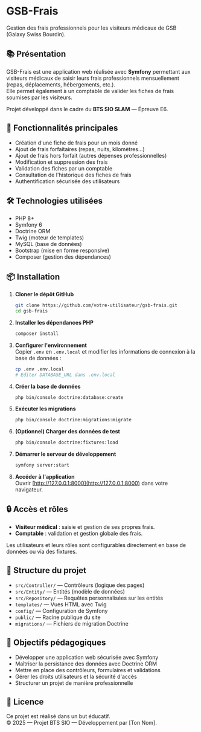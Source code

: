 
# GSB-Frais

Gestion des frais professionnels pour les visiteurs médicaux de GSB (Galaxy Swiss Bourdin).

## 📚 Présentation

GSB-Frais est une application web réalisée avec **Symfony** permettant aux visiteurs médicaux de saisir leurs frais professionnels mensuellement (repas, déplacements, hébergements, etc.).  
Elle permet également à un comptable de valider les fiches de frais soumises par les visiteurs.

Projet développé dans le cadre du **BTS SIO SLAM** — Épreuve E6.

## 🚀 Fonctionnalités principales

- Création d'une fiche de frais pour un mois donné
- Ajout de frais forfaitaires (repas, nuits, kilomètres…)
- Ajout de frais hors forfait (autres dépenses professionnelles)
- Modification et suppression des frais
- Validation des fiches par un comptable
- Consultation de l'historique des fiches de frais
- Authentification sécurisée des utilisateurs

## 🛠️ Technologies utilisées

- PHP 8+
- Symfony 6
- Doctrine ORM
- Twig (moteur de templates)
- MySQL (base de données)
- Bootstrap (mise en forme responsive)
- Composer (gestion des dépendances)

## 📦 Installation

1. **Cloner le dépôt GitHub**  
   ```bash
   git clone https://github.com/votre-utilisateur/gsb-frais.git
   cd gsb-frais
   ```

2. **Installer les dépendances PHP**  
   ```bash
   composer install
   ```

3. **Configurer l'environnement**  
   Copier `.env` en `.env.local` et modifier les informations de connexion à la base de données :  
   ```bash
   cp .env .env.local
   # Editer DATABASE_URL dans .env.local
   ```

4. **Créer la base de données**  
   ```bash
   php bin/console doctrine:database:create
   ```

5. **Exécuter les migrations**  
   ```bash
   php bin/console doctrine:migrations:migrate
   ```

6. **(Optionnel) Charger des données de test**  
   ```bash
   php bin/console doctrine:fixtures:load
   ```

7. **Démarrer le serveur de développement**  
   ```bash
   symfony server:start
   ```

8. **Accéder à l'application**  
   Ouvrir [http://127.0.0.1:8000](http://127.0.0.1:8000) dans votre navigateur.

## 🔒 Accès et rôles

- **Visiteur médical** : saisie et gestion de ses propres frais.
- **Comptable** : validation et gestion globale des frais.

Les utilisateurs et leurs rôles sont configurables directement en base de données ou via des fixtures.

## 📂 Structure du projet

- `src/Controller/` — Contrôleurs (logique des pages)
- `src/Entity/` — Entités (modèle de données)
- `src/Repository/` — Requêtes personnalisées sur les entités
- `templates/` — Vues HTML avec Twig
- `config/` — Configuration de Symfony
- `public/` — Racine publique du site
- `migrations/` — Fichiers de migration Doctrine

## 🎯 Objectifs pédagogiques

- Développer une application web sécurisée avec Symfony
- Maîtriser la persistance des données avec Doctrine ORM
- Mettre en place des contrôleurs, formulaires et validations
- Gérer les droits utilisateurs et la sécurité d'accès
- Structurer un projet de manière professionnelle

## 📄 Licence

Ce projet est réalisé dans un but éducatif.  
© 2025 — Projet BTS SIO — Développement par [Ton Nom].

